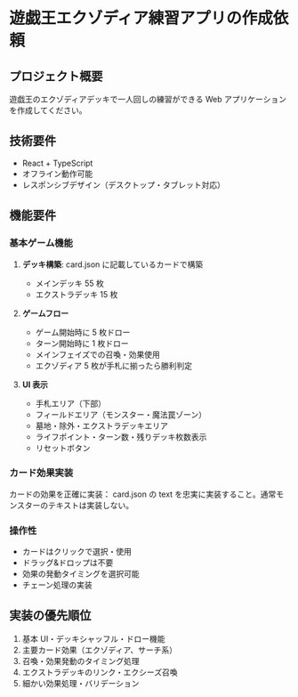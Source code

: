# 遊戯王エクゾディア練習アプリの作成依頼

## プロジェクト概要

遊戯王のエクゾディアデッキで一人回しの練習ができる Web アプリケーションを作成してください。

## 技術要件

-   React + TypeScript
-   オフライン動作可能
-   レスポンシブデザイン（デスクトップ・タブレット対応）

## 機能要件

### 基本ゲーム機能

1. **デッキ構築**:
   card.json に記載しているカードで構築

    - メインデッキ 55 枚
    - エクストラデッキ 15 枚

2. **ゲームフロー**

    - ゲーム開始時に 5 枚ドロー
    - ターン開始時に 1 枚ドロー
    - メインフェイズでの召喚・効果使用
    - エクゾディア 5 枚が手札に揃ったら勝利判定

3. **UI 表示**
    - 手札エリア（下部）
    - フィールドエリア（モンスター・魔法罠ゾーン）
    - 墓地・除外・エクストラデッキエリア
    - ライフポイント・ターン数・残りデッキ枚数表示
    - リセットボタン

### カード効果実装

カードの効果を正確に実装：
card.json の text を忠実に実装すること。通常モンスターのテキストは実装しない。

### 操作性

-   カードはクリックで選択・使用
-   ドラッグ&ドロップは不要
-   効果の発動タイミングを選択可能
-   チェーン処理の実装

## 実装の優先順位

1. 基本 UI・デッキシャッフル・ドロー機能
2. 主要カード効果（エクゾディア、サーチ系）
3. 召喚・効果発動のタイミング処理
4. エクストラデッキのリンク・エクシーズ召喚
5. 細かい効果処理・バリデーション
